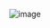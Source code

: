 ![image](https://user-images.githubusercontent.com/83317731/122823443-fc0b4a80-d2a4-11eb-8e35-68f87e195a7d.png)

